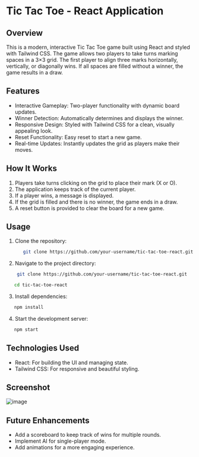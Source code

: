 # Tic Tac Toe - React Application

## Overview

This is a modern, interactive Tic Tac Toe game built using React and styled with Tailwind CSS. The game allows two players to take turns marking spaces in a 3×3 grid. The first player to align three marks horizontally, vertically, or diagonally wins. If all spaces are filled without a winner, the game results in a draw.

## Features

- Interactive Gameplay: Two-player functionality with dynamic board updates.
- Winner Detection: Automatically determines and displays the winner.
- Responsive Design: Styled with Tailwind CSS for a clean, visually appealing look.
- Reset Functionality: Easy reset to start a new game.
- Real-time Updates: Instantly updates the grid as players make their moves.

## How It Works

1. Players take turns clicking on the grid to place their mark (X or O).
2. The application keeps track of the current player.
3. If a player wins, a message is displayed.
4. If the grid is filled and there is no winner, the game ends in a draw.
5. A reset button is provided to clear the board for a new game.


## Usage

1. Clone the repository:
   ```bash
      git clone https://github.com/your-username/tic-tac-toe-react.git
   ```

2. Navigate to the project directory:
  ```bash
      git clone https://github.com/your-username/tic-tac-toe-react.git
   ```
  ```bash
     cd tic-tac-toe-react
  ```


3. Install dependencies:
  ```bash
     npm install
```


4. Start the development server:
  ```bash
     npm start
```


## Technologies Used

- React: For building the UI and managing state.
- Tailwind CSS: For responsive and beautiful styling.

## Screenshot

![image](https://github.com/user-attachments/assets/775a76d9-7f31-4fe4-beed-2567ed9b411d)


## Future Enhancements

- Add a scoreboard to keep track of wins for multiple rounds.
- Implement AI for single-player mode.
- Add animations for a more engaging experience.
